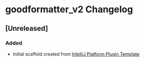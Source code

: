 <!-- Keep a Changelog guide -> https://keepachangelog.com -->

# goodformatter_v2 Changelog

## [Unreleased]
### Added
- Initial scaffold created from [IntelliJ Platform Plugin Template](https://github.com/JetBrains/intellij-platform-plugin-template)
